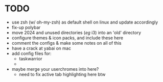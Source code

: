 # TODO

- use zsh (w/ oh-my-zsh) as default shell on linux and update accordingly
- fix-up polybar
- move 2024 and unused directories (*eg* i3) into an 'old' directory
- configure themes & icon packs, and include these here
- comment the configs & make some notes on all of this
- have a crack at yabai on mac
- add config files for:
    - taskwarrior
    - 
- maybe merge your userchromes into here?
    - need to fix active tab highlighting here btw

